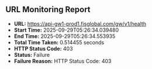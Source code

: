 ## URL Monitoring Report

- **URL:** https://api-gw1-prod1.fisglobal.com/gw/v1/health
- **Start Time:** 2025-09-29T05:26:34.039480
- **End Time:** 2025-09-29T05:26:34.553935
- **Total Time Taken:** 0.514455 seconds
- **HTTP Status Code:** 403
- **Status:** Failure
- **Failure Reason:** HTTP Status Code: 403
